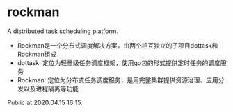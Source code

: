 # rockman
A distributed task scheduling platform.

* Rockman是一个分布式调度解决方案，由两个相互独立的子项目dottask和Rockman组成
* dottask: 定位为轻量级任务调度框架，使用go包的形式提供定时任务的调度服务
* Rockman: 定位为分布式任务调度服务，是用完整集群提供资源治理、应用分发以及进程隔离等功能

Public at 2020.04.15 16:15.